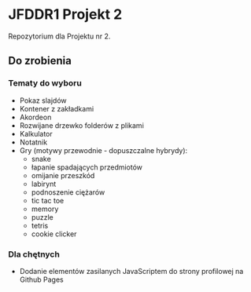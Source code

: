 # JFDDR1 Projekt 2

Repozytorium dla Projektu nr 2.

## Do zrobienia

### Tematy do wyboru

- Pokaz slajdów
- Kontener z zakładkami
- Akordeon
- Rozwijane drzewko folderów z plikami
- Kalkulator
- Notatnik
- Gry (motywy przewodnie - dopuszczalne hybrydy):
  - snake
  - łapanie spadających przedmiotów
  - omijanie przeszkód
  - labirynt
  - podnoszenie ciężarów
  - tic tac toe
  - memory 
  - puzzle
  - tetris
  - cookie clicker

### Dla chętnych

- Dodanie elementów zasilanych JavaScriptem do strony profilowej na Github Pages